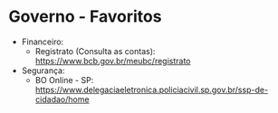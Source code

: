 # Governo - Favoritos
- Financeiro:
  - Registrato (Consulta as contas): <https://www.bcb.gov.br/meubc/registrato>
- Segurança:
  - BO Online - SP: <https://www.delegaciaeletronica.policiacivil.sp.gov.br/ssp-de-cidadao/home>

